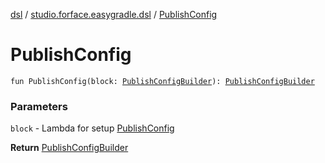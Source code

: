 [dsl](../index.md) / [studio.forface.easygradle.dsl](index.md) / [PublishConfig](./-publish-config.md)

# PublishConfig

`fun PublishConfig(block: `[`PublishConfigBuilder`](-publish-config-builder.md)`): `[`PublishConfigBuilder`](-publish-config-builder.md)

### Parameters

`block` - Lambda for setup [PublishConfig](-publish-config/index.md)

**Return**
[PublishConfigBuilder](-publish-config-builder.md)

